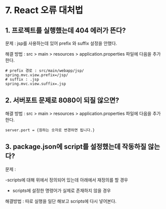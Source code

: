 # 7. React 오류 대처법

## 1. 프로젝트를 실행했는데 404 에러가 뜬다?

문제 : jsp를 사용하는데 있어 prefix 와 suffix 설정을 안했다.

해결 방법 : src &gt; main &gt; resources &gt; application.properties 파일에 다음을 추가한다.

```text
# prefix 경로 : src/main/webapp/jsp/ 
spring.mvc.view.prefix=/jsp/
# suffix : .jsp
spring.mvc.view.suffix=.jsp
```

## 2. 서버포트 문제로 8080이 되질 않으면?

해결 방법 : src &gt; main &gt; resources &gt; application.properties 파일에 다음을 추가한다.

```text
server.port = {원하는 숫자로 변경하면 됩니다.}
```

## 3. package.json에 script를 설정했는데 작동하질 않는다?

문제 :

-scripts에 대해 위에서 정의되어 있는데 아래에서 재정의를 할 경우

* scripts에 설정한 명령어가 실제로 존재하지 않을 경우

해결방법 : 따로 실행을 일단 해보고 scripts에 다시 넣어본다.

